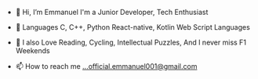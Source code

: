 - 👋 Hi, I’m Emmanuel
    I'm a Junior Developer, Tech Enthusiast
    
- 🌱 Languages
      C, C++, Python
      React-native, Kotlin
      Web Script Languages
     
- 💞️ I also Love 
      Reading,
      Cycling,
      Intellectual Puzzles,
    And I never miss F1 Weekends
- 📫 How to reach me ...official.emmanuel001@gmail.com

<!---
EmmaWorldwide/EmmaWorldwide is a ✨ special ✨ repository because its `README.md` (this file) appears on your GitHub profile.
You can click the Preview link to take a look at your changes.
--->
